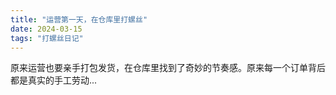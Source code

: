 ```yaml
---
title: "运营第一天，在仓库里打螺丝"
date: 2024-03-15
tags: "打螺丝日记"
---
```


原来运营也要亲手打包发货，在仓库里找到了奇妙的节奏感。原来每一个订单背后都是真实的手工劳动...